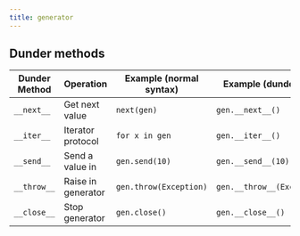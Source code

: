 ```yaml
---
title: generator
---
```


## Dunder methods

| Dunder Method | Operation          | Example (normal syntax) | Example (dunder call)      |
| ------------- | ------------------ | ----------------------- | -------------------------- |
| `__next__`    | Get next value     | `next(gen)`             | `gen.__next__()`           |
| `__iter__`    | Iterator protocol  | `for x in gen`          | `gen.__iter__()`           |
| `__send__`    | Send a value in    | `gen.send(10)`          | `gen.__send__(10)`         |
| `__throw__`   | Raise in generator | `gen.throw(Exception)`  | `gen.__throw__(Exception)` |
| `__close__`   | Stop generator     | `gen.close()`           | `gen.__close__()`          |
